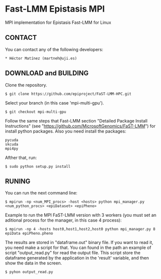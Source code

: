 # Fast-LMM Epistasis MPI

MPI implementation for Epistasis Fast-LMM for Linux

CONTACT
-------
  You can contact any of the following developers:

    * Héctor Matínez (martneh@uji.es)

DOWNLOAD and BUILDING
---------------------
  Clone the repository.
  
    $ git clone https://github.com/epiproject/FaST-LMM-HPC.git

  Select your branch (in this case 'mpi-multi-gpu').  

    $ git checkout mpi-multi-gpu

  Follow the same steps that Fast-LMM section "Detailed Package Install Instructions" (see "https://github.com/MicrosoftGenomics/FaST-LMM") for install python packages.
  Also you need install the packages:

    pycuda
    skcuda
    mpi4py    

  Afther that, run:

    $ sudo python setup.py install

RUNING
-------
  You can run the next command line:
 
    $ mpirun -np <num_MPI_procs> -host <hosts> python mpi_manager.py <num_python_procs> <epiDataset> <epiPheno>
 	
  Example to run the MPI FaST-LMM version with 3 workers (you must set an aditional process for the manager, in this case 4 process): 

    $ mpirun -np 4 -hosts host0,host1,host2,host0 python mpi_manager.py 8 epiData epiPheno.pheno

  The results are stored in "dataframe.out" binary file. If you want to read it, you need make a script for that.
  You can found in the path an example of script "output_read.py" for read the output file. This script store the dataframe generated by the application
  in the 'result' variable, and then show the data in the screen.

    $ pyhon output_read.py
